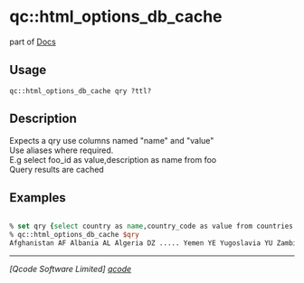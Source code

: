 qc::html_options_db_cache
=========================

part of [Docs](.)

Usage
-----
`qc::html_options_db_cache qry ?ttl?`

Description
-----------
Expects a qry use columns named "name" and "value"<br/>Use aliases where required.<br/>E.g select foo_id as value,description as name from foo<br/>Query results are cached

Examples
--------
```tcl

% set qry {select country as name,country_code as value from countries order by country}
% qc::html_options_db_cache $qry
Afghanistan AF Albania AL Algeria DZ ..... Yemen YE Yugoslavia YU Zambia ZM Zimbabwe ZW

```

----------------------------------
*[Qcode Software Limited] [qcode]*

[qcode]: www.qcode.co.uk "Qcode Software"